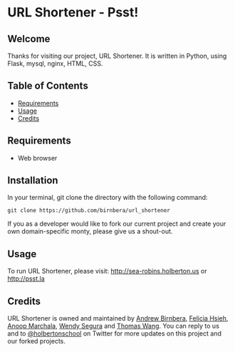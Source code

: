 # URL Shortener - Psst!

## Welcome
Thanks for visiting our project, URL Shortener. It is written in Python, using Flask, mysql, nginx, HTML, CSS.

## Table of Contents
* [Requirements](#requirements)
* [Usage](#usage)
* [Credits](#credits)

## Requirements
* Web browser

## Installation
In your terminal, git clone the directory with the following command:
```
git clone https://github.com/birnbera/url_shortener
```

If you as a developer would like to fork our current project and create your own domain-specific monty, please give us a shout-out.

## Usage

To run URL Shortener, please visit:
http://sea-robins.holberton.us or
http://psst.la

## Credits
URL Shortener is owned and maintained by [Andrew Birnbera](http://github.com/birnbera), [Felicia Hsieh](http://github.com/feliciahsieh), [Anoop Marchala](http://github.com/amacharla), [Wendy Segura](http://github.com/wendysegura) and [Thomas Wang](http://github.com/thomaspwang). You can reply to us and to [@holbertonschool](https://twitter.com/holbertonschool) on Twitter for more updates on this project and our forked projects.

